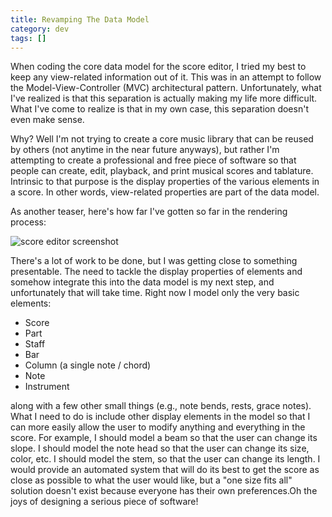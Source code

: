 ```yaml
---
title: Revamping The Data Model
category: dev
tags: []
---
```


When coding the core data model for the score editor, I tried my best to keep any view-related
information out of it. This was in an attempt to follow the Model-View-Controller (MVC)
architectural pattern. Unfortunately, what I've realized is that this separation is actually making
my life more difficult. What I've come to realize is that in my own case, this separation doesn't
even make sense.

Why? Well I'm not trying to create a core music library that can be reused by others (not anytime in
the near future anyways), but rather I'm attempting to create a professional and free piece of
software so that people can create, edit, playback, and print musical scores and tablature.
Intrinsic to that purpose is the display properties of the various elements in a score. In other
words, view-related properties are part of the data model.

As another teaser, here's how far I've gotten so far in the rendering process:

![score editor screenshot](http://www.cs.mun.ca/~gedge/pics/scoreeditor/score_and_tab2.png)

There's a lot of work to be done, but I was getting close to something presentable. The need to
tackle the display properties of elements and somehow integrate this into the data model is my next
step, and unfortunately that will take time. Right now I model only the very basic elements:

- Score
- Part
- Staff
- Bar
- Column (a single note / chord)
- Note
- Instrument

along with a few other small things (e.g., note bends, rests, grace notes). What I need to do is
include other display elements in the model so that I can more easily allow the user to modify
anything and everything in the score. For example, I should model a beam so that the user can change
its slope. I should model the note head so that the user can change its size, color, etc. I should
model the stem, so that the user can change its length. I would provide an automated system that
will do its best to get the score as close as possible to what the user would like, but a "one size
fits all" solution doesn't exist because everyone has their own preferences.Oh the joys of designing
a serious piece of software!

